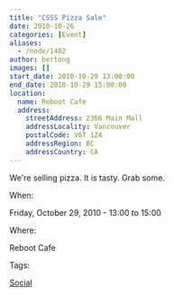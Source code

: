 ```yaml
---
title: "CSSS Pizza Sale"
date: 2010-10-26
categories: [Event]
aliases:
  - /node/1402
author: bertong
images: []
start_date: 2010-10-29 13:00:00
end_date: 2010-10-29 15:00:00
location:
  name: Reboot Cafe
  address:
    streetAddress: 2366 Main Mall
    addressLocality: Vancouver
    postalCode: V6T 1Z4
    addressRegion: BC
    addressCountry: CA
---
```


We're selling pizza. It is tasty. Grab some.

When: 

Friday, October 29, 2010 - 13:00 to 15:00

Where: 

Reboot Cafe

Tags: 

[Social](/social)

